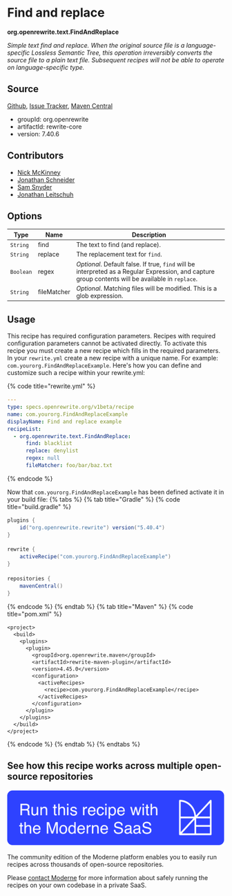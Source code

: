 # Find and replace

**org.openrewrite.text.FindAndReplace**

_Simple text find and replace. When the original source file is a language-specific Lossless Semantic Tree, this operation irreversibly converts the source file to a plain text file. Subsequent recipes will not be able to operate on language-specific type._

## Source

[Github](https://github.com/openrewrite/rewrite/blob/main/rewrite-core/src/main/java/org/openrewrite/text/FindAndReplace.java), [Issue Tracker](https://github.com/openrewrite/rewrite/issues), [Maven Central](https://central.sonatype.com/artifact/org.openrewrite/rewrite-core/7.40.6/jar)

* groupId: org.openrewrite
* artifactId: rewrite-core
* version: 7.40.6

## Contributors
* [Nick McKinney](mckinneynicholas@gmail.com)
* [Jonathan Schneider](jkschneider@gmail.com)
* [Sam Snyder](sam@moderne.io)
* [Jonathan Leitschuh](jonathan.leitschuh@gmail.com)

## Options

| Type | Name | Description |
| -- | -- | -- |
| `String` | find | The text to find (and replace). |
| `String` | replace | The replacement text for `find`. |
| `Boolean` | regex | *Optional*. Default false. If true, `find` will be interpreted as a Regular Expression, and capture group contents will be available in `replace`. |
| `String` | fileMatcher | *Optional*. Matching files will be modified. This is a glob expression. |


## Usage

This recipe has required configuration parameters. Recipes with required configuration parameters cannot be activated directly. To activate this recipe you must create a new recipe which fills in the required parameters. In your `rewrite.yml` create a new recipe with a unique name. For example: `com.yourorg.FindAndReplaceExample`.
Here's how you can define and customize such a recipe within your rewrite.yml:

{% code title="rewrite.yml" %}
```yaml
---
type: specs.openrewrite.org/v1beta/recipe
name: com.yourorg.FindAndReplaceExample
displayName: Find and replace example
recipeList:
  - org.openrewrite.text.FindAndReplace:
      find: blacklist
      replace: denylist
      regex: null
      fileMatcher: foo/bar/baz.txt
```
{% endcode %}

Now that `com.yourorg.FindAndReplaceExample` has been defined activate it in your build file:
{% tabs %}
{% tab title="Gradle" %}
{% code title="build.gradle" %}
```groovy
plugins {
    id("org.openrewrite.rewrite") version("5.40.4")
}

rewrite {
    activeRecipe("com.yourorg.FindAndReplaceExample")
}

repositories {
    mavenCentral()
}
```
{% endcode %}
{% endtab %}
{% tab title="Maven" %}
{% code title="pom.xml" %}
```markup
<project>
  <build>
    <plugins>
      <plugin>
        <groupId>org.openrewrite.maven</groupId>
        <artifactId>rewrite-maven-plugin</artifactId>
        <version>4.45.0</version>
        <configuration>
          <activeRecipes>
            <recipe>com.yourorg.FindAndReplaceExample</recipe>
          </activeRecipes>
        </configuration>
      </plugin>
    </plugins>
  </build>
</project>
```
{% endcode %}
{% endtab %}
{% endtabs %}

## See how this recipe works across multiple open-source repositories

[![Moderne Link Image](/.gitbook/assets/ModerneRecipeButton.png)](https://public.moderne.io/recipes/org.openrewrite.text.FindAndReplace)

The community edition of the Moderne platform enables you to easily run recipes across thousands of open-source repositories.

Please [contact Moderne](https://moderne.io/product) for more information about safely running the recipes on your own codebase in a private SaaS.
